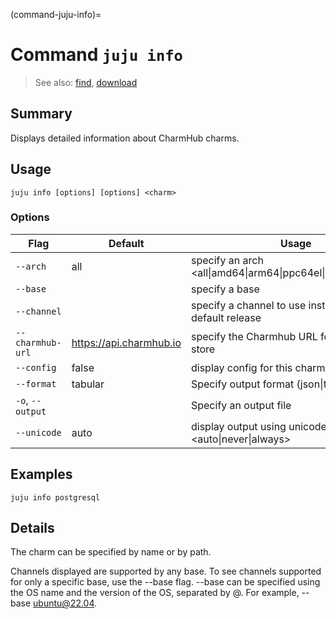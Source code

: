 (command-juju-info)=
# Command `juju info`
> See also: [find](#find), [download](#download)

## Summary
Displays detailed information about CharmHub charms.

## Usage
```juju info [options] [options] <charm>```

### Options
| Flag | Default | Usage |
| --- | --- | --- |
| `--arch` | all | specify an arch &lt;all&#x7c;amd64&#x7c;arm64&#x7c;ppc64el&#x7c;riscv64&#x7c;s390x&gt; |
| `--base` |  | specify a base |
| `--channel` |  | specify a channel to use instead of the default release |
| `--charmhub-url` | https://api.charmhub.io | specify the Charmhub URL for querying the store |
| `--config` | false | display config for this charm |
| `--format` | tabular | Specify output format (json&#x7c;tabular&#x7c;yaml) |
| `-o`, `--output` |  | Specify an output file |
| `--unicode` | auto | display output using unicode &lt;auto&#x7c;never&#x7c;always&gt; |

## Examples

    juju info postgresql


## Details

The charm can be specified by name or by path.

Channels displayed are supported by any base.
To see channels supported for only a specific base, use the --base flag.
--base can be specified using the OS name and the version of the OS, 
separated by @. For example, --base ubuntu@22.04.
